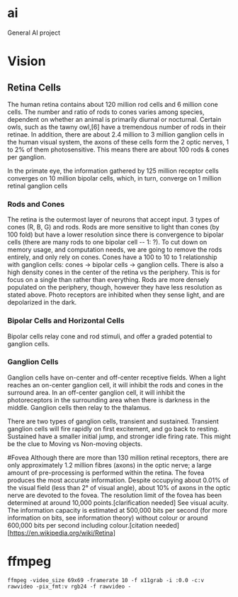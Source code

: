 # ai
General AI project

# Vision
## Retina Cells
The human retina contains about 120 million rod cells and 6 million cone cells. The number and ratio of rods to cones varies among species, dependent on whether an animal is primarily diurnal or nocturnal. Certain owls, such as the tawny owl,[6] have a tremendous number of rods in their retinae. In addition, there are about 2.4 million to 3 million ganglion cells in the human visual system, the axons of these cells form the 2 optic nerves, 1 to 2% of them photosensitive.  This means there are about 100 rods & cones per ganglion.

In the primate eye, the information gathered by 125 million receptor cells converges on 10 million bipolar cells, which, in turn, converge on 1 million retinal ganglion cells


### Rods and Cones
The retina is the outermost layer of neurons that accept input.  3 types of cones (R, B, G) and rods.  Rods are more sensitive to light than cones (by 100 fold) but have a lower resolution since there is convergence to bipolar cells (there are many rods to one bipolar cell -- 1: ?).  To cut down on memory usage, and computation needs, we are going to remove the rods entirely, and only rely on cones.  Cones have a 100 to 10 to 1 relationship with ganglion cells:  cones -> bipolar cells -> ganglion cells.  There is also a high density cones in the center of the retina vs the periphery.  This is for focus on a single than rather than everything. Rods are more densely populated on the periphery, though, however they have less resolution as stated above.  Photo receptors are inhibited when they sense light, and are depolarized in the dark.

### Bipolar Cells and Horizontal Cells
Bipolar cells relay cone and rod stimuli, and offer a graded potential to ganglion cells.  

### Ganglion Cells
Ganglion cells have on-center and off-center receptive fields.  When a light reaches an on-center ganglion cell, it will inhibit the rods and cones in the surround area.  In an off-center ganglion cell, it will inhibit the photoreceptors in the surrounding area when there is darkness in the middle.  Ganglion cells then relay to the thalamus.

There are two types of ganglion cells, transient and sustained.  Transient ganglion cells will fire rapidly on first excitement, and go back to resting.  Sustained have a smaller initial jump, and stronger idle firing rate.  This might be the clue to Moving vs Non-moving objects.

#Fovea
Although there are more than 130 million retinal receptors, there are only approximately 1.2 million fibres (axons) in the optic nerve; a large amount of pre-processing is performed within the retina. The fovea produces the most accurate information. Despite occupying about 0.01% of the visual field (less than 2° of visual angle), about 10% of axons in the optic nerve are devoted to the fovea. The resolution limit of the fovea has been determined at around 10,000 points.[clarification needed] See visual acuity. The information capacity is estimated at 500,000 bits per second (for more information on bits, see information theory) without colour or around 600,000 bits per second including colour.[citation needed] [https://en.wikipedia.org/wiki/Retina]


# ffmpeg

```ffmpeg -video_size 69x69 -framerate 10 -f x11grab -i :0.0 -c:v rawvideo -pix_fmt:v rgb24 -f rawvideo -```
